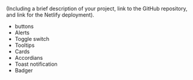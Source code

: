 (Including a brief description of your project, link to
the GitHub repository, and link for the Netlify deployment).

- buttons
- Alerts
- Toggle switch
- Tooltips
- Cards
- Accordians
- Toast notification
- Badger
